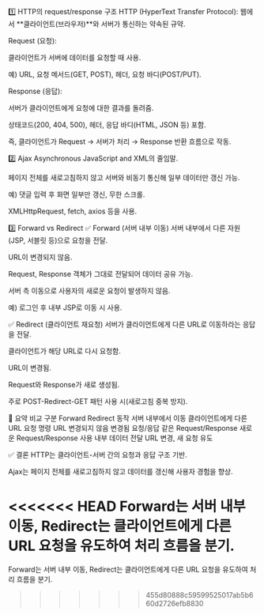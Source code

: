 1️⃣ HTTP의 request/response 구조
HTTP (HyperText Transfer Protocol): 웹에서 **클라이언트(브라우저)**와 서버가 통신하는 약속된 규약.

Request (요청):

클라이언트가 서버에 데이터를 요청할 때 사용.

예) URL, 요청 메서드(GET, POST), 헤더, 요청 바디(POST/PUT).

Response (응답):

서버가 클라이언트에게 요청에 대한 결과를 돌려줌.

상태코드(200, 404, 500), 헤더, 응답 바디(HTML, JSON 등) 포함.

즉, 클라이언트가 Request → 서버가 처리 → Response 반환 흐름으로 작동.

2️⃣ Ajax
Asynchronous JavaScript and XML의 줄임말.

페이지 전체를 새로고침하지 않고 서버와 비동기 통신해 일부 데이터만 갱신 가능.

예) 댓글 입력 후 화면 일부만 갱신, 무한 스크롤.

XMLHttpRequest, fetch, axios 등을 사용.

3️⃣ Forward vs Redirect
✅ Forward (서버 내부 이동)
서버 내부에서 다른 자원(JSP, 서블릿 등)으로 요청을 전달.

URL이 변경되지 않음.

Request, Response 객체가 그대로 전달되어 데이터 공유 가능.

서버 측 이동으로 사용자의 새로운 요청이 발생하지 않음.

예) 로그인 후 내부 JSP로 이동 시 사용.

✅ Redirect (클라이언트 재요청)
서버가 클라이언트에게 다른 URL로 이동하라는 응답을 전달.

클라이언트가 해당 URL로 다시 요청함.

URL이 변경됨.

Request와 Response가 새로 생성됨.

주로 POST-Redirect-GET 패턴 사용 시(새로고침 중복 방지).

📌 요약 비교
구분	Forward	Redirect
동작	서버 내부에서 이동	클라이언트에게 다른 URL 요청 명령
URL	변경되지 않음	변경됨
요청/응답	같은 Request/Response	새로운 Request/Response
사용	내부 데이터 전달	URL 변경, 새 요청 유도

✅ 결론
HTTP는 클라이언트-서버 간의 요청과 응답 구조 기반.

Ajax는 페이지 전체를 새로고침하지 않고 데이터를 갱신해 사용자 경험을 향상.

<<<<<<< HEAD
Forward는 서버 내부 이동, Redirect는 클라이언트에게 다른 URL 요청을 유도하여 처리 흐름을 분기.
=======
Forward는 서버 내부 이동, Redirect는 클라이언트에게 다른 URL 요청을 유도하여 처리 흐름을 분기.
>>>>>>> 455d80888c59599525017ab5b660d2726efb8830
